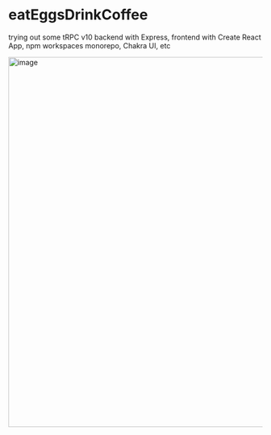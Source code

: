 # eatEggsDrinkCoffee

trying out some tRPC v10
backend with Express,
frontend with Create React App,
npm workspaces monorepo,
Chakra UI,
etc

<img width="735" alt="image" src="https://user-images.githubusercontent.com/311424/223752323-95407d4d-05f4-4e6b-beb9-fe319a628990.png">
